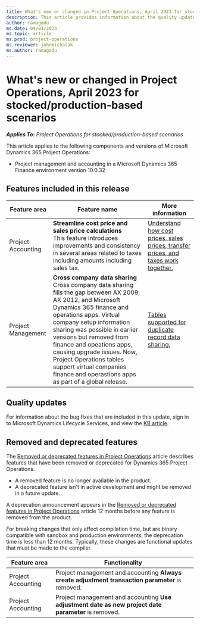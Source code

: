 ```yaml
---
title: What's new or changed in Project Operations, April 2023 for stocked/production-based scenarios
description: This article provides information about the quality updates that are available in the April 2023 release of Microsoft Dynamics 365 Project Operations for stocked/production-based scenarios.
author: ramagadu
ms.date: 04/03/2023
ms.topic: article
ms.prod: project-operations
ms.reviewer: johnmichalak
ms.author: ramagadu
---
```


# What's new or changed in Project Operations, April 2023 for stocked/production-based scenarios

_**Applies To:** Project Operations for stocked/production-based scenarios_

This article applies to the following components and versions of Microsoft Dynamics 365 Project Operations:

- Project management and accounting in a Microsoft Dynamics 365 Finance environment version 10.0.32

## Features included in this release

| Feature area | Feature name | More information |
| --- | --- | --- |
| Project Accounting | **Streamline cost price and sales price calculations**</br>This feature introduces improvements and consistency in several areas related to taxes including amounts including sales tax. | [Understand how cost prices, sales prices, transfer prices, and taxes work together.](/dynamics365/project-operations/project-accounting/understand-cost-price-sales-prices-transfer-price-taxes) |
| Project Management | **Cross company data sharing**</br>Cross company data sharing fills the gap between AX 2009, AX 2012, and Microsoft Dynamics 365 finance and operations apps. Virtual company setup information sharing was possible in earlier versions but removed from finance and opeations apps, causing upgrade issues. Now, Project Operations tables support virtual companies finance and operastions apps as part of a global release. | [Tables supported for duplicate record data sharing.](/dynamics365/fin-ops-core/dev-itpro/sysadmin/drs-srs-tables) |

## Quality updates

For information about the bug fixes that are included in this update, sign in to Microsoft Dynamics Lifecycle Services, and view the [KB article](https://fix.lcs.dynamics.com/Issue/Details?bugId=787268).


## Removed and deprecated features

The [Removed or deprecated features in Project Operations](../../whats-new/removed-depreciated-features-project.md) article describes features that have been removed or deprecated for Dynamics 365 Project Operations.

- A removed feature is no longer available in the product.
- A deprecated feature isn't in active development and might be removed in a future update.

A deprecation announcement appears in the [Removed or deprecated features in Project Operations](../../whats-new/removed-depreciated-features-project.md) article 12 months before any feature is removed from the product.

For breaking changes that only affect compilation time, but are binary compatible with sandbox and production environments, the deprecation time is less than 12 months. Typically, these changes are functional updates that must be made to the compiler.

| Feature area | Functionality | 
| --- | --- | 
| Project Accounting | Project management and accounting **Always create adjustment transaction parameter** is removed. 
| Project Accounting | Project management and accounting **Use adjustment date as new project date parameter** is removed. |
